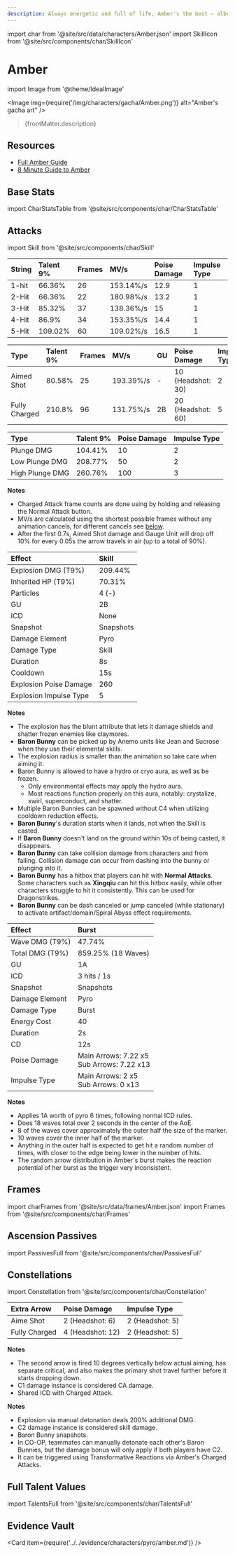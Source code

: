 ```yaml
---
description: Always energetic and full of life, Amber's the best — albeit only — Outrider of the Knights of Favonius.
---
```


import char from '@site/src/data/characters/Amber.json'
import SkillIcon from '@site/src/components/char/SkillIcon'

# Amber

import Image from '@theme/IdealImage'

<Image img={require('/img/characters/gacha/Amber.png')} alt="Amber's gacha art" />
<blockquote>{frontMatter.description}</blockquote>

## Resources

* [Full Amber Guide](https://keqingmains.com/amber/)
* [8 Minute Guide to Amber](https://www.youtube.com/watch?v=QW40leHPgJ8)

## Base Stats

import CharStatsTable from '@site/src/components/char/CharStatsTable'

<CharStatsTable char={char} />

## Attacks

import Skill from '@site/src/components/char/Skill'

<Tabs>
<TabItem value='na' label='Normal Attacks'>
<SkillIcon char={char} skill='na' />
<div class='talent-columns'>
<Skill char={char} skill='na' sectionFilter='Normal Attack' />

| String | Talent 9% | Frames | MV/s      | Poise Damage | Impulse Type |
| :----- | :-------- | :----- | :-------- | :----------- | :----------- |
| 1-hit  | 66.36%    | 26     | 153.14%/s | 12.9         | 1            |
| 2-Hit  | 66.36%    | 22     | 180.98%/s | 13.2         | 1            |
| 3-Hit  | 85.32%    | 37     | 138.36%/s | 15           | 1            |
| 4-Hit  | 86.9%     | 34     | 153.35%/s | 14.4         | 1            |
| 5-Hit  | 109.02%   | 60     | 109.02%/s | 16.5         | 1            |

</div>
<div class='talent-columns'>
<Skill char={char} skill='na' sectionFilter='Charged Attack' />

| Type          | Talent 9% | Frames | MV/s       | GU  | Poise Damage        | Impulse Type |
| :------------ | :-------- | :----- | :--------- | :-- | :------------------ | :----------- |
| Aimed Shot    | 80.58%    | 25     | 193.39%/s  | -   | 10 \(Headshot: 30\) | 2            |
| Fully Charged | 210.8%    | 96     | 131.75%/s  | 2B  | 20 \(Headshot: 60\) | 5            |

</div>
<div class='talent-columns'>
<Skill char={char} skill='na' sectionFilter='Plunging Attack' />

| Type            | Talent 9% | Poise Damage | Impulse Type |
| :-------------- | :-------- | :----------- | :----------- |
| Plunge DMG      | 104.41%   | 10           | 2            |
| Low Plunge DMG  | 208.77%   | 50           | 2            |
| High Plunge DMG | 260.76%   | 100          | 3            |

</div>

**Notes**

* Charged Attack frame counts are done using by holding and releasing the Normal Attack button.
* MV/s are calculated using the shortest possible frames without any animation cancels, for different cancels see [below](#frames).
* After the first 0.7s, Aimed Shot damage and Gauge Unit will drop off 10% for every 0.05s the arrow travels in air \(up to a total of 90%\).

</TabItem>

<TabItem value='e' label='Skill'>
<SkillIcon char={char} skill='e' />
<div class='talent-columns'>
<Skill char={char} skill='e' />

| Effect                 | Skill     |
| :--------------------- | :-------- |
| Explosion DMG \(T9%\)  | 209.44%   |
| Inherited HP \(T9%\)   | 70.31%    |
| Particles              | 4 \(-\)   |
| GU                     | 2B        |
| ICD                    | None      |
| Snapshot               | Snapshots |
| Damage Element         | Pyro      |
| Damage Type            | Skill     |
| Duration               | 8s        |
| Cooldown               | 15s       |
| Explosion Poise Damage | 260       |
| Explosion Impulse Type | 5         |

</div>

**Notes**

* The explosion has the blunt attribute that lets it damage shields and shatter frozen enemies like claymores.
* **Baron Bunny** can be picked up by Anemo units like Jean and Sucrose when they use their elemental skills.
* The explosion radius is smaller than the animation so take care when aiming it.
* Baron Bunny is allowed to have a hydro or cryo aura, as well as be frozen.
  * Only environmental effects may apply the hydro aura.
  * Most reactions function properly on this aura, notably: crystalize, swirl, superconduct, and shatter.
* Multiple Baron Bunnies can be spawned without C4 when utilizing cooldown reduction effects.
* **Baron Bunny**'s duration starts when it lands, not when the Skill is casted.
* If **Baron Bunny** doesn't land on the ground within 10s of being casted, it disappears.
* **Baron Bunny** can take collision damage from characters and from falling. Collision damage can occur from dashing into the bunny or plunging into it.
* **Baron Bunny** has a hitbox that players can hit with **Normal Attacks**. Some characters such as **Xingqiu** can hit this hitbox easily, while other characters struggle to hit it consistently. This can be used for Dragonstrikes.
* **Baron Bunny** can be dash canceled or jump canceled \(while stationary\) to activate artifact/domain/Spiral Abyss effect requirements.  

</TabItem>

<TabItem value='q' label='Burst'>
<SkillIcon char={char} skill='q' />
<div class='talent-columns'>
<Skill char={char} skill='q'/>

| Effect            | Burst                                           |
| :---------------- | :---------------------------------------------- |
| Wave DMG \(T9%\)  | 47.74%                                          |
| Total DMG \(T9%\) | 859.25% \(18 Waves\)                            |
| GU                | 1A                                              |
| ICD               | 3 hits / 1s                                     |
| Snapshot          | Snapshots                                       |
| Damage Element    | Pyro                                            |
| Damage Type       | Burst                                           |
| Energy Cost       | 40                                              |
| Duration          | 2s                                              |
| CD                | 12s                                             |
| Poise Damage      | Main Arrows: 7.22 x5 <br/> Sub Arrows: 7.22 x13 |
| Impulse Type      | Main Arrows: 2 x5 <br/> Sub Arrows: 0 x13       |

</div>

**Notes**

* Applies 1A worth of pyro 6 times, following normal ICD rules.
* Does 18 waves total over 2 seconds in the center of the AoE.
* 8 of the waves cover approximately the outer half the size of the marker.
* 10 waves cover the inner half of the marker.
* Anything in the outer half is expected to get hit a random number of times, with closer to the edge being lower in the number of hits.
* The random arrow distribution in Amber's burst makes the reaction potential of her burst as the trigger very inconsistent.

</TabItem>
</Tabs>

## Frames

import charFrames from '@site/src/data/frames/Amber.json'
import Frames from '@site/src/components/char/Frames'

<Frames data={charFrames} />

## Ascension Passives

import PassivesFull from '@site/src/components/char/PassivesFull'

<PassivesFull char={char} />

## Constellations

import Constellation from '@site/src/components/char/Constellation'

<Tabs>
<TabItem value='c1' label='C1'>
<Constellation char={char} constellation={1} />

| Extra Arrow   | Poise Damage       | Impulse Type      |
| :------------ | :----------------- | :---------------- |
| Aime Shot     | 2 \(Headshot: 6\)  | 2 \(Headshot: 5\) |
| Fully Charged | 4 \(Headshot: 12\) | 2 \(Headshot: 5\) |

**Notes**

* The second arrow is fired 10 degrees vertically below actual aiming, has separate critical, and also makes the primary shot travel further before it starts dropping down.
* C1 damage instance is considered CA damage.
* Shared ICD with Charged Attack.

</TabItem>

<TabItem value='c2' label='C2'>
<Constellation char={char} constellation={2} />

**Notes**

* Explosion via manual detonation deals 200% additional DMG.
* C2 damage instance is considered skill damage.
* Baron Bunny snapshots.
* In CO-OP, teammates can manually detonate each other's Baron Bunnies, but the damage bonus will only apply if both players have C2.
* It can be triggered using Transformative Reactions via Amber's Charged Attacks.  

</TabItem>

<TabItem value='c3' label='C3'>
<Constellation char={char} constellation={3} />
</TabItem>

<TabItem value='c4' label='C4'>
<Constellation char={char} constellation={4} />
</TabItem>

<TabItem value='c5' label='C5'>
<Constellation char={char} constellation={5} />
</TabItem>

<TabItem value='c6' label='C6'>
<Constellation char={char} constellation={6} />
</TabItem>
</Tabs>

## Full Talent Values

import TalentsFull from '@site/src/components/char/TalentsFull'

<TalentsFull char={char}/>

## Evidence Vault

<Card item={require('../../evidence/characters/pyro/amber.md')} />
